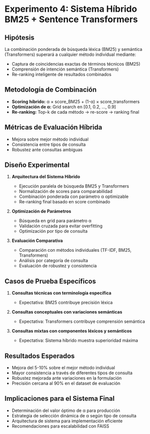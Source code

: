 # Experimento 4: Sistema Híbrido BM25 + Sentence Transformers

## Hipótesis
La combinación ponderada de búsqueda léxica (BM25) y semántica (Transformers) superará a cualquier método individual mediante:
- Captura de coincidencias exactas de términos técnicos (BM25)
- Comprensión de intención semántica (Transformers)
- Re-ranking inteligente de resultados combinados

## Metodología de Combinación
- **Scoring híbrido:** α × score_BM25 + (1-α) × score_transformers
- **Optimización de α:** Grid search en [0.1, 0.2, ..., 0.9]
- **Re-ranking:** Top-k de cada método → re-score → ranking final

## Métricas de Evaluación Híbrida
- Mejora sobre mejor método individual
- Consistencia entre tipos de consulta
- Robustez ante consultas ambiguas

## Diseño Experimental
1. **Arquitectura del Sistema Híbrido**
   - Ejecución paralela de búsqueda BM25 y Transformers
   - Normalización de scores para comparabilidad
   - Combinación ponderada con parámetro α optimizable
   - Re-ranking final basado en score combinado

2. **Optimización de Parámetros**
   - Búsqueda en grid para parámetro α
   - Validación cruzada para evitar overfitting
   - Optimización por tipo de consulta

3. **Evaluación Comparativa**
   - Comparación con métodos individuales (TF-IDF, BM25, Transformers)
   - Análisis por categoría de consulta
   - Evaluación de robustez y consistencia

## Casos de Prueba Específicos
1. **Consultas técnicas con terminología específica**
   - Expectativa: BM25 contribuye precisión léxica
   
2. **Consultas conceptuales con variaciones semánticas**
   - Expectativa: Transformers contribuye comprensión semántica
   
3. **Consultas mixtas con componentes léxicos y semánticos**
   - Expectativa: Sistema híbrido muestra superioridad máxima

## Resultados Esperados
- Mejora del 5-10% sobre el mejor método individual
- Mayor consistencia a través de diferentes tipos de consulta
- Robustez mejorada ante variaciones en la formulación
- Precisión cercana al 90% en el dataset de evaluación

## Implicaciones para el Sistema Final
- Determinación del valor óptimo de α para producción
- Estrategia de selección dinámica de α según tipo de consulta
- Arquitectura de sistema para implementación eficiente
- Recomendaciones para escalabilidad con FAISS
